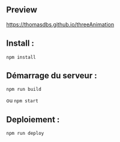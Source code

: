 ## Preview

https://thomasdbs.github.io/threeAnimation

## Install :

``npm install``


## Démarrage du serveur :

``npm run build``

ou
``npm start``

## Deploiement :

``npm run deploy``
